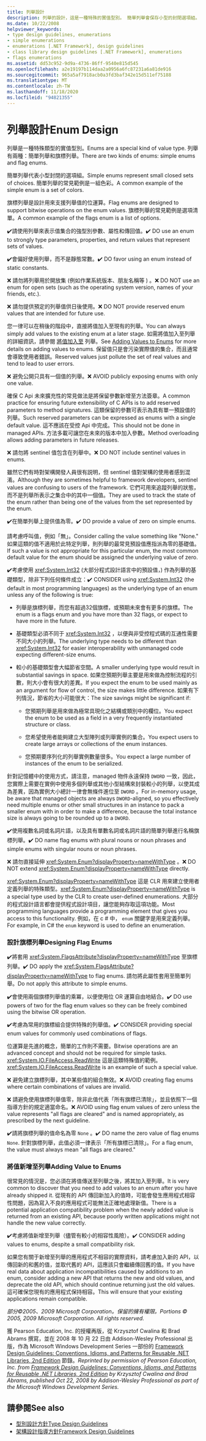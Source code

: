 ```yaml
---
title: 列舉設計
description: 列舉的設計，這是一種特殊的實值型別。 簡單列舉會保存小型的封閉選項組。 旗標列舉支援列舉值的位運算。
ms.date: 10/22/2008
helpviewer_keywords:
- type design guidelines, enumerations
- simple enumerations
- enumerations [.NET Framework], design guidelines
- class library design guidelines [.NET Framework], enumerations
- flags enumerations
ms.assetid: dd53c952-9d9a-4736-86ff-9540e815d545
ms.openlocfilehash: a2e19197b114daa2a0956a6fc87231a6a81de916
ms.sourcegitcommit: 965a5af7918acb0a3fd3baf342e15d511ef75188
ms.translationtype: MT
ms.contentlocale: zh-TW
ms.lasthandoff: 11/18/2020
ms.locfileid: "94821355"
---
```

# <a name="enum-design"></a><span data-ttu-id="87ad0-105">列舉設計</span><span class="sxs-lookup"><span data-stu-id="87ad0-105">Enum Design</span></span>

<span data-ttu-id="87ad0-106">列舉是一種特殊類型的實值型別。</span><span class="sxs-lookup"><span data-stu-id="87ad0-106">Enums are a special kind of value type.</span></span> <span data-ttu-id="87ad0-107">列舉有兩種：簡單列舉和旗標列舉。</span><span class="sxs-lookup"><span data-stu-id="87ad0-107">There are two kinds of enums: simple enums and flag enums.</span></span>

<span data-ttu-id="87ad0-108">簡單列舉代表小型封閉的選項組。</span><span class="sxs-lookup"><span data-stu-id="87ad0-108">Simple enums represent small closed sets of choices.</span></span> <span data-ttu-id="87ad0-109">簡單列舉的常見範例是一組色彩。</span><span class="sxs-lookup"><span data-stu-id="87ad0-109">A common example of the simple enum is a set of colors.</span></span>

<span data-ttu-id="87ad0-110">旗標列舉是設計用來支援列舉值的位運算。</span><span class="sxs-lookup"><span data-stu-id="87ad0-110">Flag enums are designed to support bitwise operations on the enum values.</span></span> <span data-ttu-id="87ad0-111">旗標列舉的常見範例是選項清單。</span><span class="sxs-lookup"><span data-stu-id="87ad0-111">A common example of the flags enum is a list of options.</span></span>

<span data-ttu-id="87ad0-112">✔️請使用列舉來表示值集合的強型別參數、屬性和傳回值。</span><span class="sxs-lookup"><span data-stu-id="87ad0-112">✔️ DO use an enum to strongly type parameters, properties, and return values that represent sets of values.</span></span>

<span data-ttu-id="87ad0-113">✔️會偏好使用列舉，而不是靜態常數。</span><span class="sxs-lookup"><span data-stu-id="87ad0-113">✔️ DO favor using an enum instead of static constants.</span></span>

<span data-ttu-id="87ad0-114">❌ 請勿將列舉用於開放集 (例如作業系統版本、朋友名稱等 ) 。</span><span class="sxs-lookup"><span data-stu-id="87ad0-114">❌ DO NOT use an enum for open sets (such as the operating system version, names of your friends, etc.).</span></span>

<span data-ttu-id="87ad0-115">❌ 請勿提供預定的列舉值供日後使用。</span><span class="sxs-lookup"><span data-stu-id="87ad0-115">❌ DO NOT provide reserved enum values that are intended for future use.</span></span>

<span data-ttu-id="87ad0-116">您一律可以在稍後的階段中，直接將值加入至現有的列舉。</span><span class="sxs-lookup"><span data-stu-id="87ad0-116">You can always simply add values to the existing enum at a later stage.</span></span> <span data-ttu-id="87ad0-117">如需將值加入至列舉的詳細資訊，請參閱 [將值加入至](#add_value) 列舉。</span><span class="sxs-lookup"><span data-stu-id="87ad0-117">See [Adding Values to Enums](#add_value) for more details on adding values to enums.</span></span> <span data-ttu-id="87ad0-118">保留值只是會污染實際值的集合，而且通常會導致使用者錯誤。</span><span class="sxs-lookup"><span data-stu-id="87ad0-118">Reserved values just pollute the set of real values and tend to lead to user errors.</span></span>

<span data-ttu-id="87ad0-119">❌ 避免公開只具有一個值的列舉。</span><span class="sxs-lookup"><span data-stu-id="87ad0-119">❌ AVOID publicly exposing enums with only one value.</span></span>

<span data-ttu-id="87ad0-120">確保 C Api 未來擴充性的常見做法是將保留參數新增至方法簽章。</span><span class="sxs-lookup"><span data-stu-id="87ad0-120">A common practice for ensuring future extensibility of C APIs is to add reserved parameters to method signatures.</span></span> <span data-ttu-id="87ad0-121">這類保留的參數可表示為具有單一預設值的列舉。</span><span class="sxs-lookup"><span data-stu-id="87ad0-121">Such reserved parameters can be expressed as enums with a single default value.</span></span> <span data-ttu-id="87ad0-122">這不應該在受控 Api 中完成。</span><span class="sxs-lookup"><span data-stu-id="87ad0-122">This should not be done in managed APIs.</span></span> <span data-ttu-id="87ad0-123">方法多載可讓您在未來的版本中加入參數。</span><span class="sxs-lookup"><span data-stu-id="87ad0-123">Method overloading allows adding parameters in future releases.</span></span>

<span data-ttu-id="87ad0-124">❌ 請勿將 sentinel 值包含在列舉中。</span><span class="sxs-lookup"><span data-stu-id="87ad0-124">❌ DO NOT include sentinel values in enums.</span></span>

<span data-ttu-id="87ad0-125">雖然它們有時對架構開發人員很有説明，但 sentinel 值對架構的使用者感到混淆。</span><span class="sxs-lookup"><span data-stu-id="87ad0-125">Although they are sometimes helpful to framework developers, sentinel values are confusing to users of the framework.</span></span> <span data-ttu-id="87ad0-126">它們可用來追蹤列舉的狀態，而不是列舉所表示之集合中的其中一個值。</span><span class="sxs-lookup"><span data-stu-id="87ad0-126">They are used to track the state of the enum rather than being one of the values from the set represented by the enum.</span></span>

<span data-ttu-id="87ad0-127">✔️在簡單列舉上提供值為零。</span><span class="sxs-lookup"><span data-stu-id="87ad0-127">✔️ DO provide a value of zero on simple enums.</span></span>

<span data-ttu-id="87ad0-128">請考慮呼叫值，例如「無」。</span><span class="sxs-lookup"><span data-stu-id="87ad0-128">Consider calling the value something like "None."</span></span> <span data-ttu-id="87ad0-129">如果這類的值不適用於此特定列舉，則列舉的最常見預設值應指派為零的基礎值。</span><span class="sxs-lookup"><span data-stu-id="87ad0-129">If such a value is not appropriate for this particular enum, the most common default value for the enum should be assigned the underlying value of zero.</span></span>

<span data-ttu-id="87ad0-130">✔️考慮使用 <xref:System.Int32> (大部分程式設計語言中的預設值，) 作為列舉的基礎類型，除非下列任何條件成立：</span><span class="sxs-lookup"><span data-stu-id="87ad0-130">✔️ CONSIDER using <xref:System.Int32> (the default in most programming languages) as the underlying type of an enum unless any of the following is true:</span></span>

- <span data-ttu-id="87ad0-131">列舉是旗標列舉，而您有超過32個旗標，或預期未來會有更多的旗標。</span><span class="sxs-lookup"><span data-stu-id="87ad0-131">The enum is a flags enum and you have more than 32 flags, or expect to have more in the future.</span></span>

- <span data-ttu-id="87ad0-132">基礎類型必須不同于 <xref:System.Int32> ，以便與非受控程式碼的互通性需要不同大小的列舉。</span><span class="sxs-lookup"><span data-stu-id="87ad0-132">The underlying type needs to be different than <xref:System.Int32> for easier interoperability with unmanaged code expecting different-size enums.</span></span>

- <span data-ttu-id="87ad0-133">較小的基礎類型會大幅節省空間。</span><span class="sxs-lookup"><span data-stu-id="87ad0-133">A smaller underlying type would result in substantial savings in space.</span></span> <span data-ttu-id="87ad0-134">如果您預期列舉主要是用來做為控制流程的引數，則大小會有很大的差異。</span><span class="sxs-lookup"><span data-stu-id="87ad0-134">If you expect the enum to be used mainly as an argument for flow of control, the size makes little difference.</span></span> <span data-ttu-id="87ad0-135">如果有下列情況，節省的大小可能很大：</span><span class="sxs-lookup"><span data-stu-id="87ad0-135">The size savings might be significant if:</span></span>

  - <span data-ttu-id="87ad0-136">您預期列舉是用來做為極常具現化之結構或類別中的欄位。</span><span class="sxs-lookup"><span data-stu-id="87ad0-136">You expect the enum to be used as a field in a very frequently instantiated structure or class.</span></span>

  - <span data-ttu-id="87ad0-137">您希望使用者能夠建立大型陣列或列舉實例的集合。</span><span class="sxs-lookup"><span data-stu-id="87ad0-137">You expect users to create large arrays or collections of the enum instances.</span></span>

  - <span data-ttu-id="87ad0-138">您預期要序列化的列舉實例數量很多。</span><span class="sxs-lookup"><span data-stu-id="87ad0-138">You expect a large number of instances of the enum to be serialized.</span></span>

<span data-ttu-id="87ad0-139">針對記憶體中的使用方式，請注意，managed 物件永遠保持 `DWORD` 一致，因此，您實際上需要在實例中使用多個列舉或其他小型結構來封裝較小的列舉，以使其成為差異，因為實例大小總計一律會無條件進位至 `DWORD` 。</span><span class="sxs-lookup"><span data-stu-id="87ad0-139">For in-memory usage, be aware that managed objects are always `DWORD`-aligned, so you effectively need multiple enums or other small structures in an instance to pack a smaller enum with in order to make a difference, because the total instance size is always going to be rounded up to a `DWORD`.</span></span>

<span data-ttu-id="87ad0-140">✔️使用複數名詞或名詞片語，以及具有單數名詞或名詞片語的簡單列舉進行名稱旗標列舉。</span><span class="sxs-lookup"><span data-stu-id="87ad0-140">✔️ DO name flag enums with plural nouns or noun phrases and simple enums with singular nouns or noun phrases.</span></span>

<span data-ttu-id="87ad0-141">❌ 請勿直接延伸 <xref:System.Enum?displayProperty=nameWithType> 。</span><span class="sxs-lookup"><span data-stu-id="87ad0-141">❌ DO NOT extend <xref:System.Enum?displayProperty=nameWithType> directly.</span></span>

<span data-ttu-id="87ad0-142"><xref:System.Enum?displayProperty=nameWithType> 這是 CLR 用來建立使用者定義列舉的特殊類型。</span><span class="sxs-lookup"><span data-stu-id="87ad0-142"><xref:System.Enum?displayProperty=nameWithType> is a special type used by the CLR to create user-defined enumerations.</span></span> <span data-ttu-id="87ad0-143">大部分的程式設計語言都會提供程式設計項目，讓您能夠存取這項功能。</span><span class="sxs-lookup"><span data-stu-id="87ad0-143">Most programming languages provide a programming element that gives you access to this functionality.</span></span> <span data-ttu-id="87ad0-144">例如，在 c # 中， `enum` 關鍵字是用來定義列舉。</span><span class="sxs-lookup"><span data-stu-id="87ad0-144">For example, in C# the `enum` keyword is used to define an enumeration.</span></span>

<a name="design"></a>

### <a name="designing-flag-enums"></a><span data-ttu-id="87ad0-145">設計旗標列舉</span><span class="sxs-lookup"><span data-stu-id="87ad0-145">Designing Flag Enums</span></span>

<span data-ttu-id="87ad0-146">✔️將套用 <xref:System.FlagsAttribute?displayProperty=nameWithType> 至旗標列舉。</span><span class="sxs-lookup"><span data-stu-id="87ad0-146">✔️ DO apply the <xref:System.FlagsAttribute?displayProperty=nameWithType> to flag enums.</span></span> <span data-ttu-id="87ad0-147">請勿將此屬性套用至簡單列舉。</span><span class="sxs-lookup"><span data-stu-id="87ad0-147">Do not apply this attribute to simple enums.</span></span>

<span data-ttu-id="87ad0-148">✔️會使用兩個旗標列舉值的乘冪，以便使用位 OR 運算自由地結合。</span><span class="sxs-lookup"><span data-stu-id="87ad0-148">✔️ DO use powers of two for the flag enum values so they can be freely combined using the bitwise OR operation.</span></span>

<span data-ttu-id="87ad0-149">✔️考慮為常用的旗標組合提供特殊的列舉值。</span><span class="sxs-lookup"><span data-stu-id="87ad0-149">✔️ CONSIDER providing special enum values for commonly used combinations of flags.</span></span>

<span data-ttu-id="87ad0-150">位運算是先進的概念，簡單的工作則不需要。</span><span class="sxs-lookup"><span data-stu-id="87ad0-150">Bitwise operations are an advanced concept and should not be required for simple tasks.</span></span> <span data-ttu-id="87ad0-151"><xref:System.IO.FileAccess.ReadWrite> 這是這類特殊值的範例。</span><span class="sxs-lookup"><span data-stu-id="87ad0-151"><xref:System.IO.FileAccess.ReadWrite> is an example of such a special value.</span></span>

<span data-ttu-id="87ad0-152">❌ 避免建立旗標列舉，其中某些值的組合無效。</span><span class="sxs-lookup"><span data-stu-id="87ad0-152">❌ AVOID creating flag enums where certain combinations of values are invalid.</span></span>

<span data-ttu-id="87ad0-153">❌ 請避免使用旗標列舉值零，除非此值代表「所有旗標已清除」，並且依照下一個指導方針的規定適當命名。</span><span class="sxs-lookup"><span data-stu-id="87ad0-153">❌ AVOID using flag enum values of zero unless the value represents "all flags are cleared" and is named appropriately, as prescribed by the next guideline.</span></span>

<span data-ttu-id="87ad0-154">✔️請將旗標列舉的值命名為零 `None` 。</span><span class="sxs-lookup"><span data-stu-id="87ad0-154">✔️ DO name the zero value of flag enums `None`.</span></span> <span data-ttu-id="87ad0-155">針對旗標列舉，此值必須一律表示「所有旗標已清除」。</span><span class="sxs-lookup"><span data-stu-id="87ad0-155">For a flag enum, the value must always mean "all flags are cleared."</span></span>

<a name="add_value"></a>

### <a name="adding-value-to-enums"></a><span data-ttu-id="87ad0-156">將值新增至列舉</span><span class="sxs-lookup"><span data-stu-id="87ad0-156">Adding Value to Enums</span></span>

<span data-ttu-id="87ad0-157">很常見的情況是，您必須在將值傳送至列舉之後，將其加入至列舉。</span><span class="sxs-lookup"><span data-stu-id="87ad0-157">It is very common to discover that you need to add values to an enum after you have already shipped it.</span></span> <span data-ttu-id="87ad0-158">從現有的 API 傳回新加入的值時，可能會發生應用程式相容性問題，因為寫入不良的應用程式可能無法正確地處理新值。</span><span class="sxs-lookup"><span data-stu-id="87ad0-158">There is a potential application compatibility problem when the newly added value is returned from an existing API, because poorly written applications might not handle the new value correctly.</span></span>

<span data-ttu-id="87ad0-159">✔️考慮將值新增至列舉（儘管有較小的相容性風險）。</span><span class="sxs-lookup"><span data-stu-id="87ad0-159">✔️ CONSIDER adding values to enums, despite a small compatibility risk.</span></span>

<span data-ttu-id="87ad0-160">如果您有關于新增至列舉的應用程式不相容的實際資料，請考慮加入新的 API，以傳回新的和舊的值，並取代舊的 API，這應該只會繼續傳回舊的值。</span><span class="sxs-lookup"><span data-stu-id="87ad0-160">If you have real data about application incompatibilities caused by additions to an enum, consider adding a new API that returns the new and old values, and deprecate the old API, which should continue returning just the old values.</span></span> <span data-ttu-id="87ad0-161">這可確保您現有的應用程式保持相容。</span><span class="sxs-lookup"><span data-stu-id="87ad0-161">This will ensure that your existing applications remain compatible.</span></span>

<span data-ttu-id="87ad0-162">*部分©2005、2009 Microsoft Corporation。保留的擁有權限。*</span><span class="sxs-lookup"><span data-stu-id="87ad0-162">*Portions © 2005, 2009 Microsoft Corporation. All rights reserved.*</span></span>

<span data-ttu-id="87ad0-163">獲 Pearson Education, Inc. 的授權再版，從 Krzysztof Cwalina 和 Brad Abrams 撰寫，並在 2008 年 10 月 22 日由 Addison-Wesley Professional 出版，作為 Microsoft Windows Development Series 一部份的 [Framework Design Guidelines: Conventions, Idioms, and Patterns for Reusable .NET Libraries, 2nd Edition](https://www.informit.com/store/framework-design-guidelines-conventions-idioms-and-9780321545619) 節錄。</span><span class="sxs-lookup"><span data-stu-id="87ad0-163">*Reprinted by permission of Pearson Education, Inc. from [Framework Design Guidelines: Conventions, Idioms, and Patterns for Reusable .NET Libraries, 2nd Edition](https://www.informit.com/store/framework-design-guidelines-conventions-idioms-and-9780321545619) by Krzysztof Cwalina and Brad Abrams, published Oct 22, 2008 by Addison-Wesley Professional as part of the Microsoft Windows Development Series.*</span></span>

## <a name="see-also"></a><span data-ttu-id="87ad0-164">請參閱</span><span class="sxs-lookup"><span data-stu-id="87ad0-164">See also</span></span>

- [<span data-ttu-id="87ad0-165">型別設計方針</span><span class="sxs-lookup"><span data-stu-id="87ad0-165">Type Design Guidelines</span></span>](type.md)
- [<span data-ttu-id="87ad0-166">架構設計指導方針</span><span class="sxs-lookup"><span data-stu-id="87ad0-166">Framework Design Guidelines</span></span>](index.md)

